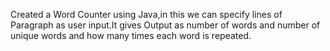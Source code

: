 Created a Word Counter using Java,in this we can specify lines of Paragraph as user input.It gives Output as number of words and number of unique words and how many times each word is repeated.
